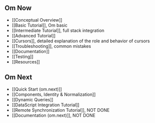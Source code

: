 ## Om Now

* [[Conceptual Overview]]
* [[Basic Tutorial]], Om basic
* [[Intermediate Tutorial]], full stack integration
* [[Advanced Tutorial]]
* [[Cursors]], detailed explanation of the role and behavior of cursors
* [[Troubleshooting]], common mistakes
* [[Documentation]]
* [[Testing]]
* [[Resources]]

## Om Next

* [[Quick Start (om.next)]]
* [[Components, Identity & Normalization]]
* [[Dynamic Queries]]
* [[DataScript Integration Tutorial]]
* [[Remote Synchronization Tutorial]], NOT DONE
* [[Documentation (om.next)]], NOT DONE